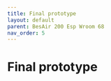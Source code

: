 ```yaml
---
title: Final prototype
layout: default
parent: BesAir 200 Esp Wroom 68
nav_order: 5
---
```


# Final prototype
